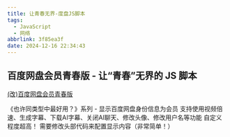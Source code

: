 ```yaml
---
title: 让青春无界-度盘JS脚本
tags: 
  - JavaScript
  - 网络
abbrlink: 3f85ea3f
date: 2024-12-16 22:34:43
---
```


## 百度网盘会员青春版 - 让“青春”无界的 JS 脚本

[(改)百度网盘会员青春版](https://greasyfork.org/en/scripts/501407-%E6%94%B9-%E7%99%BE%E5%BA%A6%E7%BD%91%E7%9B%98%E4%BC%9A%E5%91%98%E9%9D%92%E6%98%A5%E7%89%88)

《也许同类型中最好用？》系列 - 显示百度网盘身份信息为会员
支持使用视频倍速、生成字幕、下载AI字幕、关闭AI聊天、修改头像、修改用户名等功能
自定义程度超高！
需要修改头部代码来配置显示内容（非常简单！）
